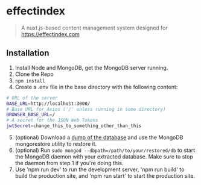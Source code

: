 # effectindex

> A nuxt.js-based content management system designed for https://effectindex.com

## Installation

1. Install Node and MongoDB, get the MongoDB server running.
2. Clone the Repo
3. `npm install`
4. Create a .env file in the base directory with the following content:
```bash
# URL of the server 
BASE_URL=http://localhost:3000/
# Base URL for Axios ('/' unless running in some directory)
BROWSER_BASE_URL=/
# A secret for the JSON Web Tokens
jwtSecret=change_this_to_something_other_than_this
```
5. (optional) Download a [dump of the database](https://effectindex.com/ei-database.zip) and use the MongoDB mongorestore utility to restore it.
6. (optional) Run `sudo mongod --dbpath=/path/to/your/restored/db` to start the MongoDB daemon with your extracted database. Make sure to stop the daemon from step 1 if you're doing this.
7. Use 'npm run dev' to run the development server, 'npm run build' to build the production site, and 'npm run start' to start the production site.
